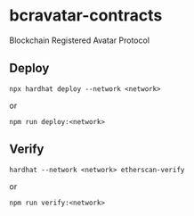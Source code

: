 # bcravatar-contracts

Blockchain Registered Avatar Protocol

## Deploy

`npx hardhat deploy --network <network>`

or

`npm run deploy:<network>`

## Verify

`hardhat --network <network> etherscan-verify`

or

`npm run verify:<network>`
